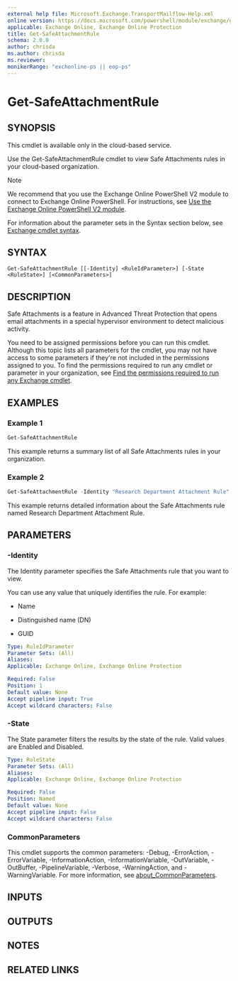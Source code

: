 ```yaml
---
external help file: Microsoft.Exchange.TransportMailflow-Help.xml
online version: https://docs.microsoft.com/powershell/module/exchange/get-safeattachmentrule
applicable: Exchange Online, Exchange Online Protection
title: Get-SafeAttachmentRule
schema: 2.0.0
author: chrisda
ms.author: chrisda
ms.reviewer:
monikerRange: "exchonline-ps || eop-ps"
---
```


# Get-SafeAttachmentRule

## SYNOPSIS
This cmdlet is available only in the cloud-based service.

Use the Get-SafeAttachmentRule cmdlet to view Safe Attachments rules in your cloud-based organization.

> [!NOTE]
> We recommend that you use the Exchange Online PowerShell V2 module to connect to Exchange Online PowerShell. For instructions, see [Use the Exchange Online PowerShell V2 module](https://docs.microsoft.com/powershell/exchange/exchange-online/exchange-online-powershell-v2/exchange-online-powershell-v2).

For information about the parameter sets in the Syntax section below, see [Exchange cmdlet syntax](https://docs.microsoft.com/powershell/exchange/exchange-server/exchange-cmdlet-syntax).

## SYNTAX

```
Get-SafeAttachmentRule [[-Identity] <RuleIdParameter>] [-State <RuleState>] [<CommonParameters>]
```

## DESCRIPTION
Safe Attachments is a feature in Advanced Threat Protection that opens email attachments in a special hypervisor environment to detect malicious activity.

You need to be assigned permissions before you can run this cmdlet. Although this topic lists all parameters for the cmdlet, you may not have access to some parameters if they're not included in the permissions assigned to you. To find the permissions required to run any cmdlet or parameter in your organization, see [Find the permissions required to run any Exchange cmdlet](https://docs.microsoft.com/powershell/exchange/exchange-server/find-exchange-cmdlet-permissions).

## EXAMPLES

### Example 1
```powershell
Get-SafeAttachmentRule
```

This example returns a summary list of all Safe Attachments rules in your organization.

### Example 2
```powershell
Get-SafeAttachmentRule -Identity "Research Department Attachment Rule" | Format-List
```

This example returns detailed information about the Safe Attachments rule named Research Department Attachment Rule.

## PARAMETERS

### -Identity
The Identity parameter specifies the Safe Attachments rule that you want to view.

You can use any value that uniquely identifies the rule. For example:

- Name

- Distinguished name (DN)

- GUID

```yaml
Type: RuleIdParameter
Parameter Sets: (All)
Aliases:
Applicable: Exchange Online, Exchange Online Protection

Required: False
Position: 1
Default value: None
Accept pipeline input: True
Accept wildcard characters: False
```

### -State
The State parameter filters the results by the state of the rule. Valid values are Enabled and Disabled.

```yaml
Type: RuleState
Parameter Sets: (All)
Aliases:
Applicable: Exchange Online, Exchange Online Protection

Required: False
Position: Named
Default value: None
Accept pipeline input: False
Accept wildcard characters: False
```

### CommonParameters
This cmdlet supports the common parameters: -Debug, -ErrorAction, -ErrorVariable, -InformationAction, -InformationVariable, -OutVariable, -OutBuffer, -PipelineVariable, -Verbose, -WarningAction, and -WarningVariable. For more information, see [about_CommonParameters](https://go.microsoft.com/fwlink/p/?LinkID=113216).

## INPUTS

###  

## OUTPUTS

###  

## NOTES

## RELATED LINKS
